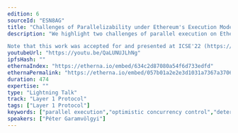 ```yaml
---
edition: 6
sourceId: "ESN8AG"
title: "Challenges of Parallelizability under Ethereum's Execution Model"
description: "We highlight two challenges of parallel execution on Ethereum: 1. Historical data shows that data dependencies force us to execute a large portion of transactions serially. 2. If we assign incentives to scheduling decisions, this might introduce non-determinism that the system cannot tolerate. In this lightning talk, we present these two problems and outline some proposed solutions.

Note that this work was accepted for and presented at ICSE'22 (https://bit.ly/3HzPKZT)"
youtubeUrl: "https://youtu.be/QaLUNUJLhNg"
ipfsHash: ""
ethernaIndex: "https://etherna.io/embed/634c2d87080a54f6d733edfd"
ethernaPermalink: "https://etherna.io/embed/057b01a2e2e3d1031a7367a3706b63dd5ae82b59cf79204cf96dfcf8970da2e7"
duration: 474
expertise: ""
type: "Lightning Talk"
track: "Layer 1 Protocol"
tags: ["Layer 1 Protocol"]
keywords: ["parallel execution","optimistic concurrency control","deterministic scheduling"]
speakers: ["Péter Garamvölgyi"]
---
```

